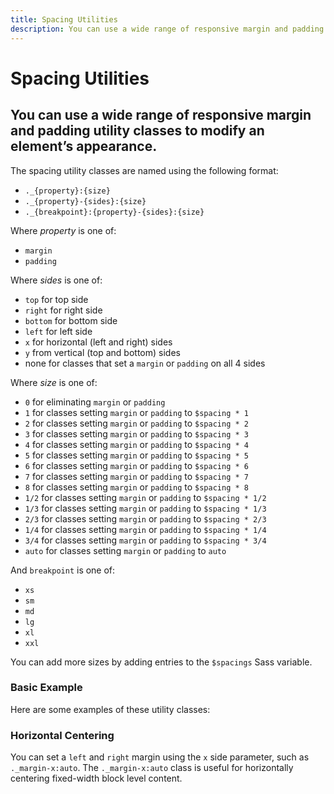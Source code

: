 ```yaml
---
title: Spacing Utilities
description: You can use a wide range of responsive margin and padding utility classes to modify an element’s appearance. 
---
```


<script setup>
import * as examples from './examples';
</script>

# Spacing Utilities

## You can use a wide range of responsive margin and padding utility classes to modify an element’s appearance. 

The spacing utility classes are named using the following format:

- `._{property}:{size}`
- `._{property}-{sides}:{size}`
- `._{breakpoint}:{property}-{sides}:{size}`

Where *property* is one of:
- `margin`
- `padding`

Where *sides* is one of:
- `top` for top side
- `right` for right side
- `bottom` for bottom side
- `left` for left side
- `x` for horizontal (left and right) sides
- `y` from vertical (top and bottom) sides
- none for classes that set a `margin` or `padding` on all 4 sides

Where *size* is one of:
- `0` for eliminating `margin` or `padding`
- `1` for classes setting `margin` or `padding` to `$spacing * 1`
- `2` for classes setting `margin` or `padding` to `$spacing * 2`
- `3` for classes setting `margin` or `padding` to `$spacing * 3`
- `4` for classes setting `margin` or `padding` to `$spacing * 4`
- `5` for classes setting `margin` or `padding` to `$spacing * 5`
- `6` for classes setting `margin` or `padding` to `$spacing * 6`
- `7` for classes setting `margin` or `padding` to `$spacing * 7`
- `8` for classes setting `margin` or `padding` to `$spacing * 8`
- `1/2` for classes setting `margin` or `padding` to `$spacing * 1/2`
- `1/3` for classes setting `margin` or `padding` to `$spacing * 1/3`
- `2/3` for classes setting `margin` or `padding` to `$spacing * 2/3`
- `1/4` for classes setting `margin` or `padding` to `$spacing * 1/4`
- `3/4` for classes setting `margin` or `padding` to `$spacing * 3/4`
- `auto` for classes setting `margin` or `padding` to `auto`

And `breakpoint` is one of:
- `xs`
- `sm`
- `md`
- `lg`
- `xl`
- `xxl`

You can add more sizes by adding entries to the `$spacings` Sass variable.


### Basic Example
Here are some examples of these utility classes:

<example type="spacing -vertical" :component="examples.SpacingTopExample" :html="examples.SpacingTopExampleHTML"></example>

<example type="spacing -vertical" :component="examples.SpacingBottomExample" :html="examples.SpacingBottomExampleHTML"></example>

<example type="spacing" :component="examples.SpacingLeftExample" :html="examples.SpacingLeftExampleHTML"></example>

<example type="spacing" :component="examples.SpacingRightExample" :html="examples.SpacingRightExampleHTML"></example>

### Horizontal Centering
You can set a `left` and `right` margin using the `x` side parameter, such as `._margin-x:auto`. The `._margin-x:auto` class is useful for horizontally centering fixed-width block level content.

<example type="spacing" :component="examples.SpacingHorizontalCenterExample" :html="examples.SpacingHorizontalCenterExampleHTML"></example>
